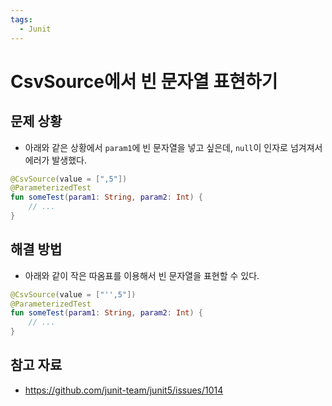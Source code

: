 ```yaml
---
tags:
  - Junit
---
```

# CsvSource에서 빈 문자열 표현하기

## 문제 상황

- 아래와 같은 상황에서 `param1`에 빈 문자열을 넣고 싶은데, `null`이 인자로 넘겨져서 에러가 발생했다.

```kotlin
@CsvSource(value = [",5"])  
@ParameterizedTest  
fun someTest(param1: String, param2: Int) {
	// ...
}
```

## 해결 방법

- 아래와 같이 작은 따옴표를 이용해서 빈 문자열을 표현할 수 있다.

```kotlin
@CsvSource(value = ["'',5"])  
@ParameterizedTest  
fun someTest(param1: String, param2: Int) {
	// ...
}
```

## 참고 자료

- https://github.com/junit-team/junit5/issues/1014